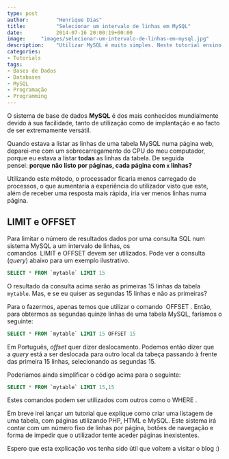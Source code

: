 ```yaml
---
type: post
author:         "Henrique Dias"
title:          "Selecionar um intervalo de linhas em MySQL"
date:           2014-07-16 20:00:19+00:00
image:     "images/selecionar-um-intervalo-de-linhas-em-mysql.jpg"
description:    "Utilizar MySQL é muito simples. Neste tutorial ensino a selecionar apenas um intervalo de linhas em MySQL."
categories:
- Tutorials
tags:
- Bases de Dados
- Databases
- MySQL
- Programação
- Programming
---
```


O sistema de base de dados **MySQL** é dos mais conhecidos mundialmente devido à sua facilidade, tanto de utilização como de implantação e ao facto de ser extremamente versátil.

Quando estava a listar as linhas de uma tabela MySQL numa página web, deparei-me com um sobrecarregamento do CPU do meu computador, porque eu estava a listar **todas** as linhas da tabela. De seguida pensei: **porque não listo por páginas, cada página com ```x``` linhas?**

Utilizando este método, o processador ficaria menos carregado de processos, o que aumentaria a experiência do utilizador visto que este, além de receber uma resposta mais rápida, iria ver menos linhas numa página.

## LIMIT e OFFSET

Para limitar o número de resultados dados por uma consulta SQL num sistema MySQL a um intervalo de linhas, os comandos  LIMIT e OFFSET devem ser utilizados. Pode ver a consulta (*query*) abaixo para um exemplo ilustrativo.

```sql
SELECT * FROM `mytable` LIMIT 15
```

O resultado da consulta acima serão as primeiras 15 linhas da tabela ```mytable```. Mas, e se eu quiser as segundas 15 linhas e não as primeiras?

Para o fazermos, apenas temos que utilizar o comando  OFFSET . Então, para obtermos as segundas quinze linhas de uma tabela MySQL, faríamos o seguinte:

```sql
SELECT * FROM `mytable` LIMIT 15 OFFSET 15
```

Em Português, *offset* quer dizer deslocamento. Podemos então dizer que a *query* está a ser deslocada para outro local da tabeça passando à frente das primeira 15 linhas, selecionando as segundas 15.

Poderíamos ainda simplificar o código acima para o seguinte:

```sql
SELECT * FROM `mytable` LIMIT 15,15
```

Estes comandos podem ser utilizados com outros como o WHERE .

Em breve irei lançar um tutorial que explique como criar uma listagem de uma tabela, com páginas utilizando PHP, HTML e MySQL. Este sistema irá contar com um número fixo de linhas por página, botões de navegação e forma de impedir que o utilizador tente aceder páginas inexistentes.

Espero que esta explicação vos tenha sido útil que voltem a visitar o blog :)
